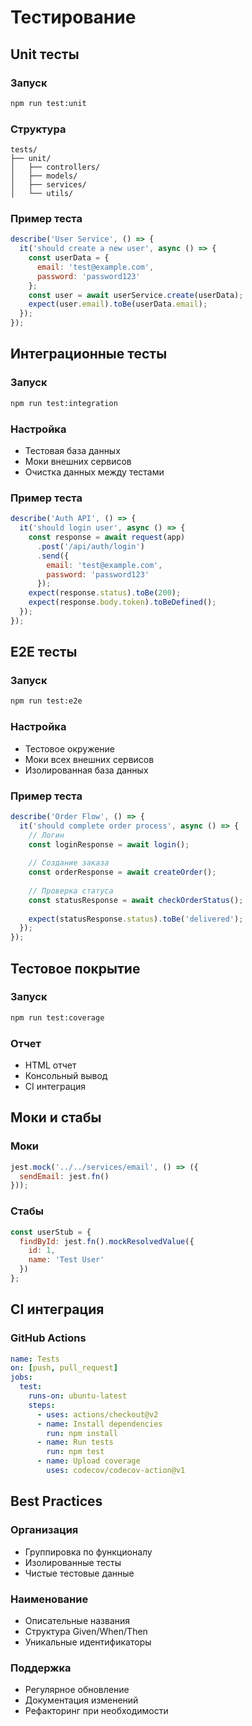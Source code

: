 # Тестирование

## Unit тесты

### Запуск
```bash
npm run test:unit
```

### Структура
```
tests/
├── unit/
│   ├── controllers/
│   ├── models/
│   ├── services/
│   └── utils/
```

### Пример теста
```javascript
describe('User Service', () => {
  it('should create a new user', async () => {
    const userData = {
      email: 'test@example.com',
      password: 'password123'
    };
    const user = await userService.create(userData);
    expect(user.email).toBe(userData.email);
  });
});
```

## Интеграционные тесты

### Запуск
```bash
npm run test:integration
```

### Настройка
- Тестовая база данных
- Моки внешних сервисов
- Очистка данных между тестами

### Пример теста
```javascript
describe('Auth API', () => {
  it('should login user', async () => {
    const response = await request(app)
      .post('/api/auth/login')
      .send({
        email: 'test@example.com',
        password: 'password123'
      });
    expect(response.status).toBe(200);
    expect(response.body.token).toBeDefined();
  });
});
```

## E2E тесты

### Запуск
```bash
npm run test:e2e
```

### Настройка
- Тестовое окружение
- Моки всех внешних сервисов
- Изолированная база данных

### Пример теста
```javascript
describe('Order Flow', () => {
  it('should complete order process', async () => {
    // Логин
    const loginResponse = await login();
    
    // Создание заказа
    const orderResponse = await createOrder();
    
    // Проверка статуса
    const statusResponse = await checkOrderStatus();
    
    expect(statusResponse.status).toBe('delivered');
  });
});
```

## Тестовое покрытие

### Запуск
```bash
npm run test:coverage
```

### Отчет
- HTML отчет
- Консольный вывод
- CI интеграция

## Моки и стабы

### Моки
```javascript
jest.mock('../../services/email', () => ({
  sendEmail: jest.fn()
}));
```

### Стабы
```javascript
const userStub = {
  findById: jest.fn().mockResolvedValue({
    id: 1,
    name: 'Test User'
  })
};
```

## CI интеграция

### GitHub Actions
```yaml
name: Tests
on: [push, pull_request]
jobs:
  test:
    runs-on: ubuntu-latest
    steps:
      - uses: actions/checkout@v2
      - name: Install dependencies
        run: npm install
      - name: Run tests
        run: npm test
      - name: Upload coverage
        uses: codecov/codecov-action@v1
```

## Best Practices

### Организация
- Группировка по функционалу
- Изолированные тесты
- Чистые тестовые данные

### Наименование
- Описательные названия
- Структура Given/When/Then
- Уникальные идентификаторы

### Поддержка
- Регулярное обновление
- Документация изменений
- Рефакторинг при необходимости 